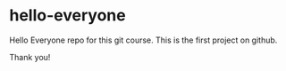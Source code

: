 # hello-everyone
Hello Everyone repo for this git course.
This is the first project on github.

Thank you!
